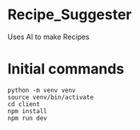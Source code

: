 # Recipe_Suggester
Uses AI to make Recipes

# Initial commands
```
python -m venv venv
source venv/bin/activate
cd client
npm install
npm run dev

```